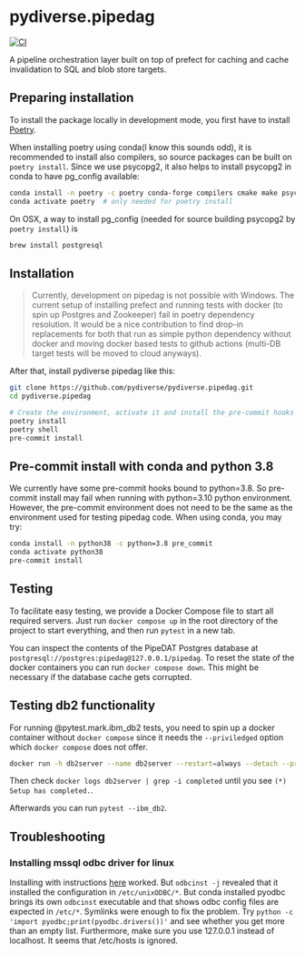 # pydiverse.pipedag

[![CI](https://github.com/pydiverse/pydiverse.pipedag/actions/workflows/ci.yml/badge.svg)](https://github.com/pydiverse/pydiverse.pipedag/actions/workflows/ci.yml)

A pipeline orchestration layer built on top of prefect for caching and cache invalidation to SQL and blob store targets.

## Preparing installation

To install the package locally in development mode, you first have to install
[Poetry](https://python-poetry.org/docs/#installation).

When installing poetry using conda(I know this sounds odd), it is recommended to install
also compilers, so source packages can be built on `poetry install`. Since we use psycopg2,
it also helps to install psycopg2 in conda to have pg_config available:

```bash
conda install -n poetry -c poetry conda-forge compilers cmake make psycopg2
conda activate poetry  # only needed for poetry install
```

On OSX, a way to install pg_config (needed for source building psycopg2 by `poetry install`) is

```bash
brew install postgresql
```

## Installation

> Currently, development on pipedag is not possible with Windows. The current setup of installing prefect and running
> tests with docker (to spin up Postgres and Zookeeper) fail in poetry dependency resolution. It would be a nice
> contribution to find drop-in replacements for both that run as simple python dependency without docker and moving
> docker based tests to github actions (multi-DB target tests will be moved to cloud anyways).

After that, install pydiverse pipedag like this:

```bash
git clone https://github.com/pydiverse/pydiverse.pipedag.git
cd pydiverse.pipedag

# Create the environment, activate it and install the pre-commit hooks
poetry install
poetry shell
pre-commit install
```

## Pre-commit install with conda and python 3.8

We currently have some pre-commit hooks bound to python=3.8. So pre-commit install may fail when running with
python=3.10 python environment. However, the pre-commit environment does not need to be the same as the environment
used for testing pipedag code. When using conda, you may try:

```bash
conda install -n python38 -c python=3.8 pre_commit
conda activate python38
pre-commit install
```

## Testing

To facilitate easy testing, we provide a Docker Compose file to start all required servers.
Just run `docker compose up` in the root directory of the project to start everything, and then run `pytest` in a new
tab.

You can inspect the contents of the PipeDAT Postgres database at `postgresql://postgres:pipedag@127.0.0.1/pipedag`.
To reset the state of the docker containers you can run `docker compose down`.
This might be necessary if the database cache gets corrupted.

## Testing db2 functionality

For running @pytest.mark.ibm_db2 tests, you need to spin up a docker container without `docker compose` since it needs
the `--priviledged` option which `docker compose` does not offer.

```bash
docker run -h db2server --name db2server --restart=always --detach --privileged=true -p 50000:50000 --env-file docker_db2.env_list -v /Docker:/database ibmcom/db2
```

Then check `docker logs db2server | grep -i completed` until you see `(*) Setup has completed.`.

Afterwards you can run `pytest --ibm_db2`.

## Troubleshooting

### Installing mssql odbc driver for linux

Installing with
instructions [here](https://docs.microsoft.com/en-us/sql/connect/odbc/linux-mac/installing-the-microsoft-odbc-driver-for-sql-server?view=sql-server-ver16#suse18)
worked.
But `odbcinst -j` revealed that it installed the configuration in `/etc/unixODBC/*`. But conda installed pyodbc brings
its own `odbcinst` executable and that shows odbc config files are expected in `/etc/*`. Symlinks were enough to fix the
problem. Try `python -c 'import pyodbc;print(pyodbc.drivers())'` and see whether you get more than an empty list.
Furthermore, make sure you use 127.0.0.1 instead of localhost. It seems that /etc/hosts is ignored.
